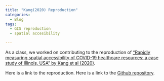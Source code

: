 ```yaml
---
title: "Kang(2020) Reproduction"
categories:
  - Blog
tags:
  - GIS reproduction
  - spatial accesibility

---
```


As a class, we worked on contributing to the reproduction of [“Rapidly measuring spatial accessibility of COVID-19 healthcare resources: a case study of Illinois, USA” by Kang et al (2020)](https://ij-healthgeographics.biomedcentral.com/articles/10.1186/s12942-020-00229-x). 

Here is a link to the reproduction.
Here is a link to the [Github repository](https://github.com/azalecki/RPl-Spielman-2020/). 
